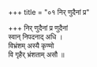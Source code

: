 +++
title = "०१ निर् णुदैनां प्र"

+++
निर् णुदैनां प्र णुदैनां  
स्वान् निपदनाद् अधि ।  
विभ्रंशम् अस्यै कृण्मो  
वि गृहैर् भ्रंशताम् असौ ॥